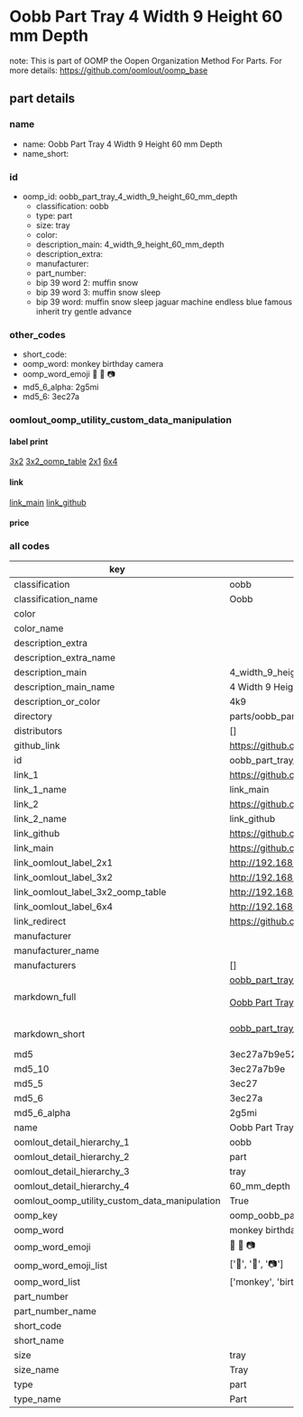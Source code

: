 # Oobb Part Tray 4 Width 9 Height 60 mm Depth  

note: This is part of OOMP the Oopen Organization Method For Parts. For more details: https://github.com/oomlout/oomp_base

##  part details
  







### name
* name: Oobb Part Tray 4 Width 9 Height 60 mm Depth
* name_short: 
### id
* oomp_id: oobb_part_tray_4_width_9_height_60_mm_depth
  * classification: oobb
  * type: part
  * size: tray
  * color: 
  * description_main: 4_width_9_height_60_mm_depth
  * description_extra: 
  * manufacturer: 
  * part_number: 
  * bip 39 word 2: muffin snow
  * bip 39 word 3: muffin snow sleep
  * bip 39 word: muffin snow sleep jaguar machine endless blue famous inherit try gentle advance

### other_codes
* short_code: 
* oomp_word: monkey birthday camera
* oomp_word_emoji :monkey: :birthday: :camera:
* md5_6_alpha: 2g5mi
* md5_6: 3ec27a






### oomlout_oomp_utility_custom_data_manipulation
#### label print
[3x2](http://192.168.1.245:1112/?label=oomp%202g5mi)
[3x2_oomp_table](http://192.168.1.108:1112/?label=oomp%202g5mi)
[2x1](http://192.168.1.242:1112/?label=oomp%202g5mi)
[6x4](http://192.168.1.55:1112/?label=oomp%202g5mi)    

#### link

[link_main](https://github.com/oomlout/oomlout_oomp_version_1_messy/tree/main/parts/oobb_part_tray_4_width_9_height_60_mm_depth) [link_github](https://github.com/oomlout/oomlout_oomp_version_1_messy/tree/main/parts/oobb_part_tray_4_width_9_height_60_mm_depth)                             

#### price







### all codes 
| key | value |  
| --- | --- |  
| classification | oobb |  
| classification_name | Oobb |  
| color |  |  
| color_name |  |  
| description_extra |  |  
| description_extra_name |  |  
| description_main | 4_width_9_height_60_mm_depth |  
| description_main_name | 4 Width 9 Height 60 mm Depth |  
| description_or_color | 4k9 |  
| directory | parts/oobb_part_tray_4_width_9_height_60_mm_depth |  
| distributors | [] |  
| github_link | https://github.com/oomlout/oomlout_oomp_part_src/tree/main/parts/oobb_part_tray_4_width_9_height_60_mm_depth |  
| id | oobb_part_tray_4_width_9_height_60_mm_depth |  
| link_1 | https://github.com/oomlout/oomlout_oomp_version_1_messy/tree/main/parts/oobb_part_tray_4_width_9_height_60_mm_depth |  
| link_1_name | link_main |  
| link_2 | https://github.com/oomlout/oomlout_oomp_version_1_messy/tree/main/parts/oobb_part_tray_4_width_9_height_60_mm_depth |  
| link_2_name | link_github |  
| link_github | https://github.com/oomlout/oomlout_oomp_version_1_messy/tree/main/parts/oobb_part_tray_4_width_9_height_60_mm_depth |  
| link_main | https://github.com/oomlout/oomlout_oomp_version_1_messy/tree/main/parts/oobb_part_tray_4_width_9_height_60_mm_depth |  
| link_oomlout_label_2x1 | http://192.168.1.242:1112/?label=oomp%202g5mi |  
| link_oomlout_label_3x2 | http://192.168.1.245:1112/?label=oomp%202g5mi |  
| link_oomlout_label_3x2_oomp_table | http://192.168.1.108:1112/?label=oomp%202g5mi |  
| link_oomlout_label_6x4 | http://192.168.1.55:1112/?label=oomp%202g5mi |  
| link_redirect | https://github.com/oomlout/oomlout_oomp_version_1_messy/tree/main/parts/oobb_part_tray_4_width_9_height_60_mm_depth |  
| manufacturer |  |  
| manufacturer_name |  |  
| manufacturers | [] |  
| markdown_full | [oobb_part_tray_4_width_9_height_60_mm_depth](none)<br>[](none)<br>[Oobb Part Tray 4 Width 9 Height 60 Mm Depth](none)<br><br> |  
| markdown_short | [oobb_part_tray_4_width_9_height_60_mm_depth](none)<br><br> |  
| md5 | 3ec27a7b9e52a30926c2c77396736489 |  
| md5_10 | 3ec27a7b9e |  
| md5_5 | 3ec27 |  
| md5_6 | 3ec27a |  
| md5_6_alpha | 2g5mi |  
| name | Oobb Part Tray 4 Width 9 Height 60 mm Depth |  
| oomlout_detail_hierarchy_1 | oobb |  
| oomlout_detail_hierarchy_2 | part |  
| oomlout_detail_hierarchy_3 | tray |  
| oomlout_detail_hierarchy_4 | 60_mm_depth |  
| oomlout_oomp_utility_custom_data_manipulation | True |  
| oomp_key | oomp_oobb_part_tray_4_width_9_height_60_mm_depth |  
| oomp_word | monkey birthday camera |  
| oomp_word_emoji | :monkey: :birthday: :camera: |  
| oomp_word_emoji_list | [':monkey:', ':birthday:', ':camera:'] |  
| oomp_word_list | ['monkey', 'birthday', 'camera'] |  
| part_number |  |  
| part_number_name |  |  
| short_code |  |  
| short_name |  |  
| size | tray |  
| size_name | Tray |  
| type | part |  
| type_name | Part |  
